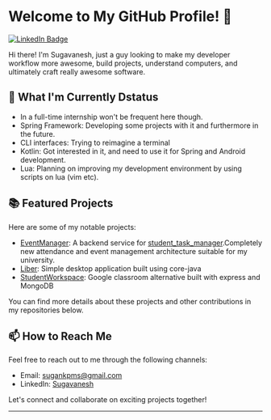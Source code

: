# Welcome to My GitHub Profile! 👋

[![LinkedIn Badge](https://img.shields.io/badge/LinkedIn-Connect-blue?style=flat-square&logo=linkedin)](https://www.linkedin.com/in/sugan0tech)

Hi there! I'm Sugavanesh, just a guy looking to make my developer workflow more awesome, build projects, understand computers, and ultimately craft really awesome software.


## 🌱 What I'm Currently Dstatus

- In a full-time internship won't be frequent here though.
- Spring Framework: Developing some projects with it and furthermore in the future.
- CLI interfaces: Trying to reimagine a terminal
- Kotlin: Got interested in it, and need to use it for Spring and Android development.
- Lua: Planning on improving my development environment by using scripts on lua (vim etc).

## 📚 Featured Projects

Here are some of my notable projects:

- [EventManager](https://github.com/sugan0tech/Event-Manager): A backend service for [student_task_manager](https://github.com/SriGiriT/student_task_manager).Completely new attendance and event management architecture suitable for my university.
- [Liber](https://github.com/sugan0tech/liber): Simple desktop application built using core-java
- [StudentWorkspace](https://github.com/sugan0tech/student-workspace): Google classroom alternative built with express and MongoDB

You can find more details about these projects and other contributions in my repositories below.

## 📫 How to Reach Me

Feel free to reach out to me through the following channels:

- Email: sugankpms@gmail.com
- LinkedIn: [Sugavanesh](https://www.linkedin.com/in/sugan0tech)

Let's connect and collaborate on exciting projects together!

---

